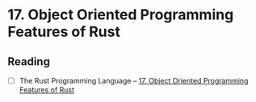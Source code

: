 # 17. Object Oriented Programming Features of Rust

## Reading

- [ ] The Rust Programming Language – [17. Object Oriented Programming Features of Rust](https://doc.rust-lang.org/book/ch17-00-oop.html)
